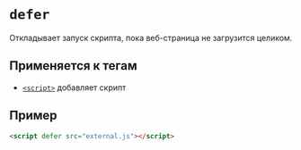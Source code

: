 # `defer`

Откладывает запуск скрипта, пока веб-страница не загрузится целиком.

## Применяется к тегам

- [`<script>`](../Tags/script.md) добавляет скрипт

## Пример

```html
<script defer src="external.js"></script>
```
